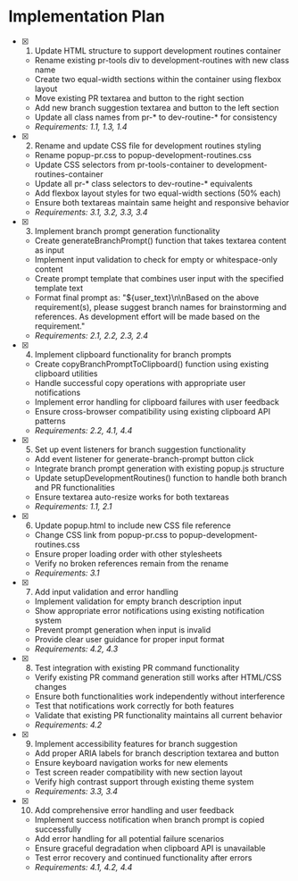 # Implementation Plan

- [x] 1. Update HTML structure to support development routines container
  - Rename existing pr-tools div to development-routines with new class name
  - Create two equal-width sections within the container using flexbox layout
  - Move existing PR textarea and button to the right section
  - Add new branch suggestion textarea and button to the left section
  - Update all class names from pr-* to dev-routine-* for consistency
  - _Requirements: 1.1, 1.3, 1.4_

- [x] 2. Rename and update CSS file for development routines styling
  - Rename popup-pr.css to popup-development-routines.css
  - Update CSS selectors from pr-tools-container to development-routines-container
  - Update all pr-* class selectors to dev-routine-* equivalents
  - Add flexbox layout styles for two equal-width sections (50% each)
  - Ensure both textareas maintain same height and responsive behavior
  - _Requirements: 3.1, 3.2, 3.3, 3.4_

- [x] 3. Implement branch prompt generation functionality
  - Create generateBranchPrompt() function that takes textarea content as input
  - Implement input validation to check for empty or whitespace-only content
  - Create prompt template that combines user input with the specified template text
  - Format final prompt as: "${user_text}\n\nBased on the above requirement(s), please suggest branch names for brainstorming and references. As development effort will be made based on the requirement."
  - _Requirements: 2.1, 2.2, 2.3, 2.4_

- [x] 4. Implement clipboard functionality for branch prompts
  - Create copyBranchPromptToClipboard() function using existing clipboard utilities
  - Handle successful copy operations with appropriate user notifications
  - Implement error handling for clipboard failures with user feedback
  - Ensure cross-browser compatibility using existing clipboard API patterns
  - _Requirements: 2.2, 4.1, 4.4_

- [x] 5. Set up event listeners for branch suggestion functionality
  - Add event listener for generate-branch-prompt button click
  - Integrate branch prompt generation with existing popup.js structure
  - Update setupDevelopmentRoutines() function to handle both branch and PR functionalities
  - Ensure textarea auto-resize works for both textareas
  - _Requirements: 1.1, 2.1_

- [x] 6. Update popup.html to include new CSS file reference
  - Change CSS link from popup-pr.css to popup-development-routines.css
  - Ensure proper loading order with other stylesheets
  - Verify no broken references remain from the rename
  - _Requirements: 3.1_

- [x] 7. Add input validation and error handling
  - Implement validation for empty branch description input
  - Show appropriate error notifications using existing notification system
  - Prevent prompt generation when input is invalid
  - Provide clear user guidance for proper input format
  - _Requirements: 4.2, 4.3_

- [x] 8. Test integration with existing PR command functionality
  - Verify existing PR command generation still works after HTML/CSS changes
  - Ensure both functionalities work independently without interference
  - Test that notifications work correctly for both features
  - Validate that existing PR functionality maintains all current behavior
  - _Requirements: 4.2_

- [x] 9. Implement accessibility features for branch suggestion
  - Add proper ARIA labels for branch description textarea and button
  - Ensure keyboard navigation works for new elements
  - Test screen reader compatibility with new section layout
  - Verify high contrast support through existing theme system
  - _Requirements: 3.3, 3.4_

- [x] 10. Add comprehensive error handling and user feedback
  - Implement success notification when branch prompt is copied successfully
  - Add error handling for all potential failure scenarios
  - Ensure graceful degradation when clipboard API is unavailable
  - Test error recovery and continued functionality after errors
  - _Requirements: 4.1, 4.2, 4.4_